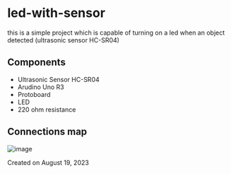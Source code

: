 # led-with-sensor

this is a  simple project which is capable of turning on a led when an object detected (ultrasonic sensor HC-SR04)


## Components 

- Ultrasonic Sensor HC-SR04
- Arudino Uno R3
- Protoboard
- LED
- 220 ohm resistance
 ## Connections map 

![image](https://github.com/nicogomez1/led-with-sensor/assets/138543368/4186f9d5-d0e8-4a5e-9635-e5d32fa3124c)

Created on August 19, 2023
